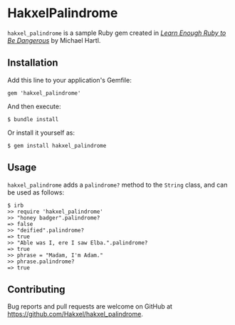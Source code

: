 # HakxelPalindrome

`hakxel_palindrome` is a sample Ruby gem created in [*Learn Enough Ruby to Be Dangerous*](https://www.learnenough.com/ruby-tutorial) by Michael Hartl.

## Installation

Add this line to your application's Gemfile:

```
gem 'hakxel_palindrome'
```

And then execute:

    $ bundle install

Or install it yourself as:

    $ gem install hakxel_palindrome

## Usage

`hakxel_palindrome` adds a `palindrome?` method to the `String` class, and can be used as follows:

```
$ irb
>> require 'hakxel_palindrome'
>> "honey badger".palindrome?
=> false
>> "deified".palindrome?
=> true
>> "Able was I, ere I saw Elba.".palindrome?
=> true
>> phrase = "Madam, I'm Adam."
>> phrase.palindrome?
=> true
```

## Contributing

Bug reports and pull requests are welcome on GitHub at https://github.com/Hakxel/hakxel_palindrome.
